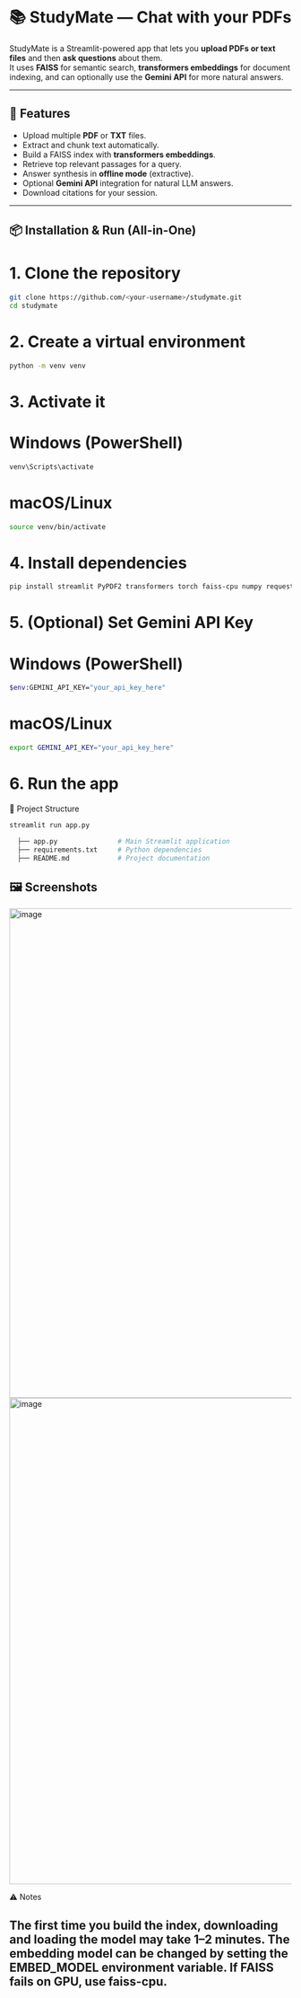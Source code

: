 # 📚 StudyMate — Chat with your PDFs

StudyMate is a Streamlit-powered app that lets you **upload PDFs or text files** and then **ask questions** about them.  
It uses **FAISS** for semantic search, **transformers embeddings** for document indexing, and can optionally use the **Gemini API** for more natural answers.

---

## 🚀 Features
- Upload multiple **PDF** or **TXT** files.
- Extract and chunk text automatically.
- Build a FAISS index with **transformers embeddings**.
- Retrieve top relevant passages for a query.
- Answer synthesis in **offline mode** (extractive).
- Optional **Gemini API** integration for natural LLM answers.
- Download citations for your session.

---

## 📦 Installation & Run (All-in-One)

# 1. Clone the repository
```bash
git clone https://github.com/<your-username>/studymate.git
cd studymate
```

# 2. Create a virtual environment
```bash
python -m venv venv
```

# 3. Activate it
# Windows (PowerShell)
```bash
venv\Scripts\activate
```
# macOS/Linux
```bash
source venv/bin/activate
```

# 4. Install dependencies
```bash
pip install streamlit PyPDF2 transformers torch faiss-cpu numpy requests
```

# 5. (Optional) Set Gemini API Key
# Windows (PowerShell)
```bash
$env:GEMINI_API_KEY="your_api_key_here"
```

# macOS/Linux
```bash
export GEMINI_API_KEY="your_api_key_here"
```

# 6. Run the app

📂 Project Structure
```bash
streamlit run app.py

  ├── app.py               # Main Streamlit application
  ├── requirements.txt     # Python dependencies
  ├── README.md            # Project documentation

```

🖼️ Screenshots
---
<img width="1918" height="872" alt="image" src="https://github.com/user-attachments/assets/eaa4edc2-cc23-41ed-88c5-3227657e17f5" />
<img width="1918" height="866" alt="image" src="https://github.com/user-attachments/assets/8ee58c31-5281-4e53-8433-7ae63721eb32" />

⚠️ Notes

The first time you build the index, downloading and loading the model may take 1–2 minutes.
The embedding model can be changed by setting the EMBED_MODEL environment variable.
If FAISS fails on GPU, use faiss-cpu.
---
